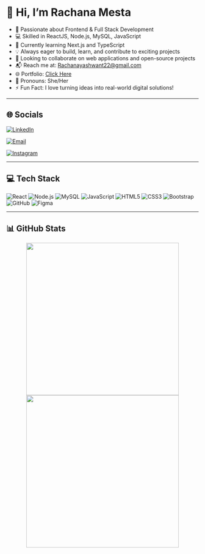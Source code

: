 # 👋 Hi, I’m Rachana Mesta

- 🌟 Passionate about Frontend & Full Stack Development
- 💻 Skilled in ReactJS, Node.js, MySQL, JavaScript
- 🌱 Currently learning Next.js and TypeScript
- 💡 Always eager to build, learn, and contribute to exciting projects
- 🤝 Looking to collaborate on web applications and open-source projects
- 📬 Reach me at: Rachanayashwant22@gmail.com
- 🌐 Portfolio: [Click Here](https://your-portfolio-link.com)
- 💬 Pronouns: She/Her
- ⚡ Fun Fact: I love turning ideas into real-world digital solutions!

---

## 🌐 Socials

[![LinkedIn](https://img.shields.io/badge/LinkedIn-blue?style=for-the-badge&logo=linkedin)](https://www.linkedin.com/in/rachana-yashwant-0b8918355?utm_source=share&utm_campaign=share_via&utm_content=profile&utm_medium=android_app)

[![Email](https://img.shields.io/badge/Email-red?style=for-the-badge&logo=gmail)](mailto:Rachanayashwant22@gmail.com)

[![Instagram](https://img.shields.io/badge/Instagram-E4405F?style=for-the-badge&logo=instagram&logoColor=white)](https://www.instagram.com/rach_na_28/)


---

## 💻 Tech Stack

![React](https://img.shields.io/badge/React-20232A?style=flat-square&logo=react&logoColor=61DAFB)
![Node.js](https://img.shields.io/badge/Node.js-339933?style=flat-square&logo=node.js&logoColor=white)
![MySQL](https://img.shields.io/badge/MySQL-005C84?style=flat-square&logo=mysql&logoColor=white)
![JavaScript](https://img.shields.io/badge/JavaScript-F7DF1E?style=flat-square&logo=javascript&logoColor=black)
![HTML5](https://img.shields.io/badge/HTML5-E34F26?style=flat-square&logo=html5&logoColor=white)
![CSS3](https://img.shields.io/badge/CSS3-1572B6?style=flat-square&logo=css3&logoColor=white)
![Bootstrap](https://img.shields.io/badge/Bootstrap-563D7C?style=flat-square&logo=bootstrap&logoColor=white)
![GitHub](https://img.shields.io/badge/GitHub-181717?style=flat-square&logo=github&logoColor=white)
![Figma](https://img.shields.io/badge/Figma-000000?style=flat-square&logo=figma&logoColor=white)

---

## 📊 GitHub Stats

<p align="center">
  <img src="https://github-readme-stats.vercel.app/api?username=your-github-username&show_icons=true&theme=tokyonight" width="400"/>
  <img src="https://github-readme-streak-stats.herokuapp.com?user=your-github-username&theme=tokyonight" width="400"/>
</p>
